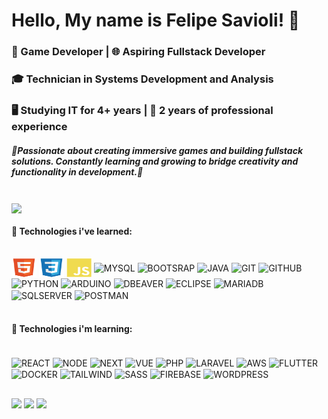 # Hello, My name is Felipe Savioli! 👋
### 👾 Game Developer | 🌐 Aspiring Fullstack Developer
### 🎓 Technician in Systems Development and Analysis 
### 🖥️ Studying IT for 4+ years | 💼 2 years of professional experience  

##### 🚀Passionate about creating immersive games and building fullstack solutions. Constantly learning and growing to bridge creativity and functionality in development.🚀

<br>

<div style="display: inline-block;box-sizing:border-box;">
<a href="https://github.com/Felipe-AVS/github-readme-stats">
  <img   align="center" src="https://github-readme-stats.vercel.app/api?username=Felipe-AVS&show_icons=true&theme=synthwave&rank_icon=github" />
</a>
</div>

<br>

<div style="display: inline_block">
  <h4>📝 Technologies i've learned:</h4><br/>
  <img align="center" alt="HTML5" height="30" width="40" src="https://raw.githubusercontent.com/devicons/devicon/master/icons/html5/html5-original.svg">
  <img align="center" alt="CSS3" height="30" width="40" src="https://raw.githubusercontent.com/devicons/devicon/master/icons/css3/css3-original.svg">
  <img align="center" alt="JAVASCRIPT" height="30" width="40" src="https://raw.githubusercontent.com/devicons/devicon/master/icons/javascript/javascript-plain.svg">
  <img align="center" alt="MYSQL" height="30" width="40" src="https://cdn.jsdelivr.net/gh/devicons/devicon@latest/icons/mysql/mysql-original.svg">
  <img align="center" alt="BOOTSRAP" height="30" width="40" src="https://cdn.jsdelivr.net/gh/devicons/devicon@latest/icons/bootstrap/bootstrap-original.svg" />
  <img align="center" alt="JAVA" height="30" width="40" src="https://cdn.jsdelivr.net/gh/devicons/devicon@latest/icons/java/java-original-wordmark.svg" />
  <img align="center" alt="GIT" height="30" width="40" src="https://cdn.jsdelivr.net/gh/devicons/devicon@latest/icons/git/git-original.svg" />
  <img align="center" alt="GITHUB" height="30" width="40" src="https://cdn.jsdelivr.net/gh/devicons/devicon@latest/icons/github/github-original.svg" />
  <img align="center" alt="PYTHON" height="30" width="40" src="https://cdn.jsdelivr.net/gh/devicons/devicon@latest/icons/python/python-original-wordmark.svg" />
  <img align="center" alt="ARDUINO" height="30" width="40" src="https://cdn.jsdelivr.net/gh/devicons/devicon@latest/icons/arduino/arduino-original-wordmark.svg" />
  <img align="center" alt="DBEAVER" height="30" width="40" src="https://cdn.jsdelivr.net/gh/devicons/devicon@latest/icons/dbeaver/dbeaver-original.svg" />
  <img  align="center" alt="ECLIPSE" height="30" width="40"src="https://cdn.jsdelivr.net/gh/devicons/devicon@latest/icons/eclipse/eclipse-original.svg" />
  <img align="center" alt="MARIADB" height="30" width="40" src="https://cdn.jsdelivr.net/gh/devicons/devicon@latest/icons/mariadb/mariadb-original.svg" />
  <img align="center" alt="SQLSERVER" height="30" width="40" src="https://cdn.jsdelivr.net/gh/devicons/devicon@latest/icons/microsoftsqlserver/microsoftsqlserver-original.svg" />
  <img align="center" alt="POSTMAN" height="30" width="40" src="https://cdn.jsdelivr.net/gh/devicons/devicon@latest/icons/postman/postman-original.svg" />
</div>
<div style="display: inline_block">
  <br>
<h4>📖 Technologies i'm learning:</h4><br/>
  <img align="center" alt="REACT" height="30" width="40"  src="https://cdn.jsdelivr.net/gh/devicons/devicon@latest/icons/react/react-original.svg" />
  <img align="center" alt="NODE" height="30" width="40"  src="https://cdn.jsdelivr.net/gh/devicons/devicon@latest/icons/nodejs/nodejs-original.svg" />
  <img align="center" alt="NEXT" height="30" width="40"  src="https://cdn.jsdelivr.net/gh/devicons/devicon@latest/icons/nextjs/nextjs-original.svg" />
  <img align="center" alt="VUE" height="30" width="40"  src="https://cdn.jsdelivr.net/gh/devicons/devicon@latest/icons/vuejs/vuejs-original.svg" />
  <img align="center" alt="PHP" height="30" width="40"  src="https://cdn.jsdelivr.net/gh/devicons/devicon@latest/icons/php/php-original.svg" />   
  <img align="center" alt="LARAVEL" height="30" width="40"  src="https://cdn.jsdelivr.net/gh/devicons/devicon@latest/icons/laravel/laravel-original.svg" />
  <img align="center" alt="AWS" height="30" width="40"  src="https://cdn.jsdelivr.net/gh/devicons/devicon@latest/icons/amazonwebservices/amazonwebservices-original-wordmark.svg" />
  <img align="center" alt="FLUTTER" height="30" width="40"  src="https://cdn.jsdelivr.net/gh/devicons/devicon@latest/icons/flutter/flutter-original.svg" />       
  <img align="center" alt="DOCKER" height="30" width="40"  src="https://cdn.jsdelivr.net/gh/devicons/devicon@latest/icons/docker/docker-original.svg" />
  <img align="center" alt="TAILWIND" height="30" width="40"  src="https://cdn.jsdelivr.net/gh/devicons/devicon@latest/icons/tailwindcss/tailwindcss-original.svg" />
  <img align="center" alt="SASS" height="30" width="40"  src="https://cdn.jsdelivr.net/gh/devicons/devicon@latest/icons/sass/sass-original.svg" />
  <img align="center" alt="FIREBASE" height="30" width="40"  src="https://cdn.jsdelivr.net/gh/devicons/devicon@latest/icons/firebase/firebase-original.svg" />
  <img align="center" alt="WORDPRESS" height="30" width="40" src="https://cdn.jsdelivr.net/gh/devicons/devicon@latest/icons/wordpress/wordpress-plain.svg" />        
</div>

  ##
 
<div> 
  <a href="https://www.linkedin.com/in/felipe-augusto-v-savioli-423a66218" target="_blank"><img src="https://img.shields.io/badge/-LinkedIn-%230077B5?style=for-the-badge&logo=linkedin&logoColor=white" target="_blank"></a> 
  <a href="mailto:fesavi.negocios@gmail.com"><img src="https://img.shields.io/badge/Gmail-D14836?style=for-the-badge&logo=gmail&logoColor=white"></a>
  <img height=25 src="http://ForTheBadge.com/images/badges/built-with-love.svg">
</div>

